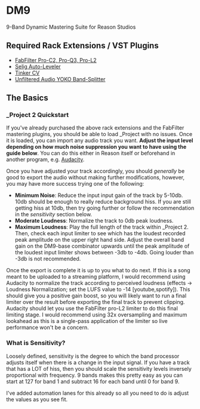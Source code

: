 # DM9
9-Band Dynamic Mastering Suite for Reason Studios

## Required Rack Extensions / VST Plugins
 - [FabFilter Pro-C2, Pro-Q3, Pro-L2](https://www.fabfilter.com/products#mixing-and-mastering)
 - [Selig Auto-Leveler](https://www.reasonstudios.com/shop/rack-extension/selig-leveler/)
 - [Tinker CV](https://www.reasonstudios.com/shop/rack-extension/tinker-cv-math-assistant/)
 - [Unfiltered Audio YOKO Band-Splitter](https://www.reasonstudios.com/shop/rack-extension/yoko-band-splitter/)

## The Basics

### _Project 2 Quickstart

If you've already purchased the above rack extensions and the FabFilter mastering plugins, you should be able to load _Project with no issues.
Once it is loaded, you can import any audio track you want. **Adjust the input level depending on how much noise suppression you want to have using the guide below**. You can do this either in Reason itself
or beforehand in another program, e.g. [Audacity](https://www.audacityteam.org/). 

Once you have adjusted your track accordingly, you should *generally* be good to export the audio without making further
modifications, however, you may have more success trying one of the following:
 - **Minimum Noise**: Reduce the input input gain of the track by 5-10db. 10db should be enough to really reduce background hiss. If you are still getting hiss at 10db, then try going further or follow the recommendation in the *sensitivity* section below.
 - **Moderate Loudness**: Normalize the track to 0db peak loudness.
 - **Maximum Loudness**: Play the full length of the track within _Project 2. Then, check each input limiter to see which has the loudest recorded peak amplitude on the upper right hand side. Adjust the overall band gain on the DM9-base combinator upwards until the peak amplitude of the loudest input limiter shows between -3db to -4db. Going louder than -3db is not recommended.   

Once the export is complete it is up to you what to do next. If this is a song meant to be uploaded to a streaming platform, I would recommend using Audacity to normalize the track according to perceived loudness
(effects -> Loudness Normalization; set the LUFS value to -14 [youtube,spotify]). This should give you a positive gain boost, so you will likely want to run a final limiter over the result before exporting the final track to prevent
clipping. Audacity should let you use the FabFilter pro-L2 limiter to do this final limiting stage. I would recommend using 32x oversampling and maximum lookahead as this is a single-pass application of the limiter so live performance won't be a concern.

### What is Sensitivity?

Loosely defined, sensitivity is the degree to which the band processor adjusts itself when there is a change in the input signal. If you have a track that has a LOT of hiss, then you should scale the sensitivity levels inversely proportional with frequency. 
9 bands makes this pretty easy as you can start at 127 for band 1 and subtract 16 for each band until 0 for band 9.

I've added automation lanes for this already so all you need to do is adjust the values as you see fit.
